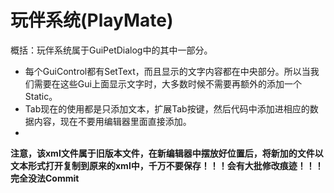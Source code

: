 # 玩伴系统(PlayMate)
概括：玩伴系统属于GuiPetDialog中的其中一部分。
- 每个GuiControl都有SetText，而且显示的文字内容都在中央部分。所以当我们需要在这些Gui上面显示文字时，大多数时候不需要再额外的添加一个Static。
- Tab现在的使用都是只添加文本，扩展Tab按键，然后代码中添加进相应的数据内容，现在不要用编辑器里面直接添加。
- 


**注意，该xml文件属于旧版本文件，在新编辑器中摆放好位置后，将新加的文件以文本形式打开复制到原来的xml中，千万不要保存！！！会有大批修改痕迹！！！完全没法Commit**